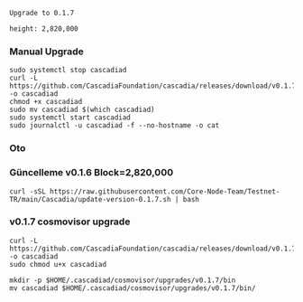 `Upgrade to 0.1.7`

`height: 2,820,000`

### Manual Upgrade
```
sudo systemctl stop cascadiad
curl -L https://github.com/CascadiaFoundation/cascadia/releases/download/v0.1.7/cascadiad -o cascadiad
chmod +x cascadiad
sudo mv cascadiad $(which cascadiad)
sudo systemctl start cascadiad
sudo journalctl -u cascadiad -f --no-hostname -o cat
```

### Oto

### Güncelleme v0.1.6 Block=2,820,000
```
curl -sSL https://raw.githubusercontent.com/Core-Node-Team/Testnet-TR/main/Cascadia/update-version-0.1.7.sh | bash
```

### v0.1.7 cosmovisor upgrade
```
curl -L https://github.com/CascadiaFoundation/cascadia/releases/download/v0.1.7/cascadiad -o cascadiad
sudo chmod u+x cascadiad

mkdir -p $HOME/.cascadiad/cosmovisor/upgrades/v0.1.7/bin
mv cascadiad $HOME/.cascadiad/cosmovisor/upgrades/v0.1.7/bin/

```
